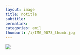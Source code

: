 ```yaml
---
layout: image
title: notitle
subtitle: 
permalink: 
categories: emil
thumburl: /i/IMG_9073_thumb.jpg
---
```

![]({{site.url}}/i/IMG_9073_thumb.jpg)
